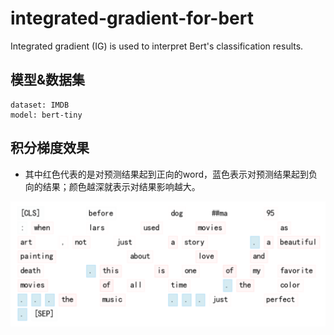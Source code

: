 # integrated-gradient-for-bert
Integrated gradient (IG) is used to interpret Bert's classification results.

## 模型&数据集
    dataset: IMDB
    model: bert-tiny

## 积分梯度效果
* 其中红色代表的是对预测结果起到正向的word，蓝色表示对预测结果起到负向的结果；颜色越深就表示对结果影响越大。

![Alt text](https://github.com/chenxingphh/integrated-gradient-for-bert/blob/main/ig_result_temp.png)
